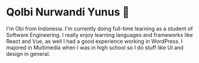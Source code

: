 # Qolbi Nurwandi Yunus 👋

I'm Obi from Indonesia. I'm currently doing full-time learning as a student of Software Engineering. I really enjoy learning languages and frameworks like React and Vue, as well I had a good experience working in WordPress. I majored in Multimedia when I was in high school so I do stuff like UI and design in general.

